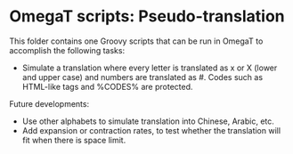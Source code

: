 # OmegaT scripts: Pseudo-translation

This folder contains one Groovy scripts that can be run in OmegaT to accomplish the following tasks:

* Simulate a translation where every letter is translated as x or X (lower and upper case) and numbers are translated as #. Codes such as HTML-like tags and %CODES% are protected.

Future developments:
- Use other alphabets to simulate translation into Chinese, Arabic, etc.
- Add expansion or contraction rates, to test whether the translation will fit when there is space limit.

